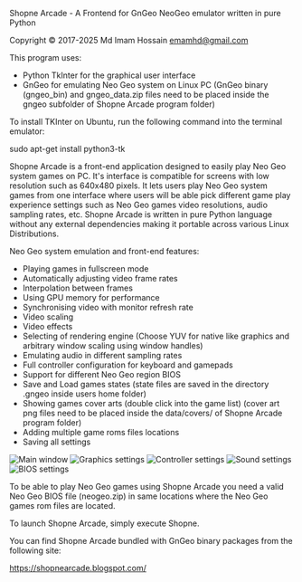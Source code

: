 Shopne Arcade - A Frontend for GnGeo NeoGeo emulator written in pure Python

Copyright © 2017-2025 Md Imam Hossain <emamhd@gmail.com> 

This program uses:

- Python TkInter for the graphical user interface 
- GnGeo for emulating Neo Geo system on Linux PC (GnGeo binary (gngeo_bin) and gngeo_data.zip files need to be placed inside the gngeo subfolder of Shopne Arcade program folder)

To install TKInter on Ubuntu, run the following command into the terminal emulator:

sudo apt-get install python3-tk
    
Shopne Arcade is a front-end application designed to easily play Neo Geo system games on PC. It's interface is compatible for screens with low resolution such as 640x480 pixels. It lets users play Neo Geo system games from one interface where users will be able pick different game play experience settings such as Neo Geo games video resolutions, audio sampling rates, etc. Shopne Arcade is written in pure Python language without any external dependencies making it portable across various Linux Distributions.

Neo Geo system emulation and front-end features:

- Playing games in fullscreen mode
- Automatically adjusting video frame rates
- Interpolation between frames
- Using GPU memory for performance
- Synchronising video with monitor refresh rate
- Video scaling
- Video effects
- Selecting of rendering engine (Choose YUV for native like graphics and arbitrary window scaling using window handles)
- Emulating audio in different sampling rates
- Full controller configuration for keyboard and gamepads
- Support for different Neo Geo region BIOS
- Save and Load games states (state files are saved in the directory .gngeo inside users home folder)
- Showing games cover arts (double click into the game list) (cover art png files need to be placed inside the data/covers/ of Shopne Arcade program folder)
- Adding multiple game roms files locations
- Saving all settings

![Main window](screenshot/mw.png)
![Graphics settings](screenshot/gr.png)
![Controller settings](screenshot/con.png)
![Sound settings](screenshot/sound.png)
![BIOS settings](screenshot/bi.png)

To be able to play Neo Geo games using Shopne Arcade you need a valid Neo Geo BIOS file (neogeo.zip) in same locations where the Neo Geo games rom files are located.

To launch Shopne Arcade, simply execute Shopne.

You can find Shopne Arcade bundled with GnGeo binary packages from the following site:

https://shopnearcade.blogspot.com/
